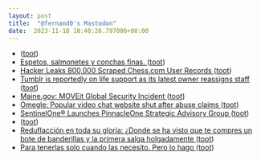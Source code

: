 ```yaml
---
layout: post
title:  "@fernand0's Mastodon"
date:  2023-11-18 18:48:26.797000+00:00
---
```

*  [ ](https://mastodon.social/@macosas) ([toot](https://mastodon.social/@fernand0/111433043593921688))
*  [Espetos, salmonetes y conchas finas. ](https://avecesunafoto.wordpress.com/2023/11/18/espetos-salmonetes-y-conchas-finas) ([toot](https://mastodon.social/@fernand0/111432954269768830))
*  [Hacker Leaks 800,000 Scraped Chess.com User Records ](https://www.hackread.com/hacker-leaks-scraped-chess-com-user-records) ([toot](https://mastodon.social/@fernand0/111432911912960428))
*  [Tumblr is reportedly on life support as its latest owner reassigns staff ](https://arstechnica.com/gadgets/2023/11/tumblr-is-reportedly-on-life-support-as-its-latest-owner-reassigns-staff) ([toot](https://mastodon.social/@fernand0/111432756060751263))
*  [Maine.gov: MOVEit Global Security Incident ](http://www.maine.gov/moveit-global-data-security-incident) ([toot](https://mastodon.social/@fernand0/111432448387475154))
*  [Omegle: Popular video chat website shut after abuse claims ](https://www.bbc.com/news/business-6736463) ([toot](https://mastodon.social/@fernand0/111432200511749372))
*  [SentinelOne® Launches PinnacleOne Strategic Advisory Group ](https://www.sentinelone.com/press/sentinelone-launches-pinnacleone-strategic-advisory-group) ([toot](https://mastodon.social/@fernand0/111431917960744211))
*  [ ](https://pebble.social/@marino) ([toot](https://mastodon.social/@fernand0/111431910807686583))
*  [Reduflacción en toda su gloria: ¿Donde se ha visto que te compres un bote de banderillas y la primera salga holgadamente ](https://mastodon.social/@fernand0/111431904252472363) ([toot](https://mastodon.social/@fernand0/111431904252472363))
*  [Para tenerlas solo cuando las necesito. Pero lo hago ](https://mastodon.social/@fernand0/111431833766394931) ([toot](https://mastodon.social/@fernand0/111431833766394931))
